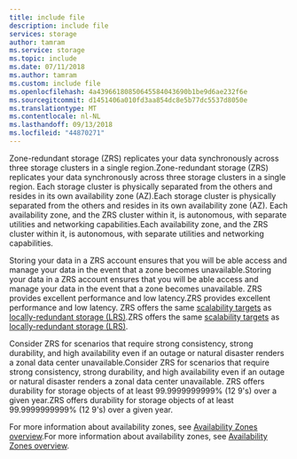 ```yaml
---
title: include file
description: include file
services: storage
author: tamram
ms.service: storage
ms.topic: include
ms.date: 07/11/2018
ms.author: tamram
ms.custom: include file
ms.openlocfilehash: 4a43966180850645584043690b1be9d6ae232f6e
ms.sourcegitcommit: d1451406a010fd3aa854dc8e5b77dc5537d8050e
ms.translationtype: MT
ms.contentlocale: nl-NL
ms.lasthandoff: 09/13/2018
ms.locfileid: "44870271"
---
```

<span data-ttu-id="8ebb3-103">Zone-redundant storage (ZRS) replicates your data synchronously across three storage clusters in a single region.</span><span class="sxs-lookup"><span data-stu-id="8ebb3-103">Zone-redundant storage (ZRS) replicates your data synchronously across three storage clusters in a single region.</span></span> <span data-ttu-id="8ebb3-104">Each storage cluster is physically separated from the others and resides in its own availability zone (AZ).</span><span class="sxs-lookup"><span data-stu-id="8ebb3-104">Each storage cluster is physically separated from the others and resides in its own availability zone (AZ).</span></span> <span data-ttu-id="8ebb3-105">Each availability zone, and the ZRS cluster within it, is autonomous, with separate utilities and networking capabilities.</span><span class="sxs-lookup"><span data-stu-id="8ebb3-105">Each availability zone, and the ZRS cluster within it, is autonomous, with separate utilities and networking capabilities.</span></span>

<span data-ttu-id="8ebb3-106">Storing your data in a ZRS account ensures that you will be able access and manage your data in the event that a zone becomes unavailable.</span><span class="sxs-lookup"><span data-stu-id="8ebb3-106">Storing your data in a ZRS account ensures that you will be able access and manage your data in the event that a zone becomes unavailable.</span></span> <span data-ttu-id="8ebb3-107">ZRS provides excellent performance and low latency.</span><span class="sxs-lookup"><span data-stu-id="8ebb3-107">ZRS provides excellent performance and low latency.</span></span> <span data-ttu-id="8ebb3-108">ZRS offers the same [scalability targets](../articles/storage/common/storage-scalability-targets.md) as [locally-redundant storage (LRS)](../articles/storage/common/storage-redundancy-lrs.md).</span><span class="sxs-lookup"><span data-stu-id="8ebb3-108">ZRS offers the same [scalability targets](../articles/storage/common/storage-scalability-targets.md) as [locally-redundant storage (LRS)](../articles/storage/common/storage-redundancy-lrs.md).</span></span>

<span data-ttu-id="8ebb3-109">Consider ZRS for scenarios that require strong consistency, strong durability, and high availability even if an outage or natural disaster renders a zonal data center unavailable.</span><span class="sxs-lookup"><span data-stu-id="8ebb3-109">Consider ZRS for scenarios that require strong consistency, strong durability, and high availability even if an outage or natural disaster renders a zonal data center unavailable.</span></span> <span data-ttu-id="8ebb3-110">ZRS offers durability for storage objects of at least 99.9999999999% (12 9's) over a given year.</span><span class="sxs-lookup"><span data-stu-id="8ebb3-110">ZRS offers durability for storage objects of at least 99.9999999999% (12 9's) over a given year.</span></span>

<span data-ttu-id="8ebb3-111">For more information about availability zones, see [Availability Zones overview](https://docs.microsoft.com/azure/availability-zones/az-overview).</span><span class="sxs-lookup"><span data-stu-id="8ebb3-111">For more information about availability zones, see [Availability Zones overview](https://docs.microsoft.com/azure/availability-zones/az-overview).</span></span>